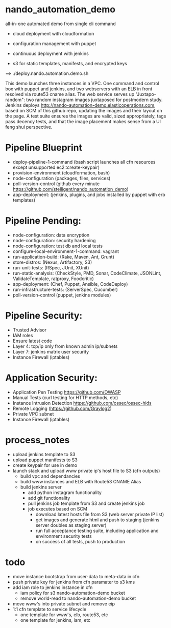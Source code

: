 # nando_automation_demo


all-in-one automated demo from single cli command

- cloud deployment with cloudformation

- configuration management with puppet 

- continuous deployment with jenkins

- s3 for static templates, manifests, and encrypted keys


==> ./deploy.nando.automation.demo.sh


This demo launches three instances in a VPC. One command and control box with puppet and jenkins, and two webservers with an ELB in front resolved via route53 cname alias.  The web service serves up "Juxtapo-random": two random instagram images juxtaposed for postmodern study.  Jenkins deploys http://nando-automation-demo.elasticoperations.com, based on SCM of this github repo, updating the images and their layout on the page.  A test suite ensures the images are valid, sized appropriately, tags pass decency tests, and that the image placement makes sense from a UI feng shui perspective.


# Pipeline Blueprint

- deploy-pipeline-1-command (bash script launches all cfn resources except unsupported ec2::create-keypair)
- provision-environment (cloudformation, bash)
- node-configuration (packages, files, services)
- poll-version-control (github every minute https://github.com/stelligent/nando_automation_demo)
- app-deployment: (jenkins, plugins, and jobs installed by puppet with erb templates)


# Pipeline Pending:

- node-configuration: data encryption
- node-configuration: security hardening
- node-configuration: test db and local tests
- configure-local-environment-1-command: vagrant
- run-application-build: (Rake, Maven, Ant, Grunt)
- store-distros: (Nexus, Artifactory, S3)
- run-unit-tests: (RSpec, JUnit, XUnit)
- run-static-analysis: (CheckStyle, PMD, Sonar, CodeClimate, JSONLint, ValidateTemplate, ratproxy, Foodcritic)
- app-deployment: (Chef, Puppet, Ansible, CodeDeploy)
- run-infrastructure-tests: (ServerSpec, Cucumber)
- poll-version-control (puppet, jenkins modules)


# Pipeline Security:

- Trusted Advisor 
- IAM roles
- Ensure latest code
- Layer 4: tcp/ip only from known admin ip/subnets
- Layer 7: jenkins matrix user security
- Instance Firewall (iptables)


# Application Security:

- Application Pen Testing https://github.com/OWASP
- Manual Tests (curl testing for HTTP methods, etc)
- Instance Intrusion Detection https://github.com/ossec/ossec-hids
- Remote Logging (https://github.com/Graylog2)
- Private VPC subnet
- Instance Firewall (iptables)





# process_notes

- upload jenkins template to S3
- upload puppet manifests to S3
- create keypair for use in demo
- launch stack and upload www private ip's host file to S3 (cfn outputs)
	- build vpc and dependancies
	- build www instances and ELB with Route53 CNAME Alias
	- build jenkins server
		- add python instagram functionality
		- add git functionality
		- pull jenkins job template from S3 and create jenkins job
		- job executes based on SCM
			- download latest hosts file from S3 (web server private IP list) 
			- get images and generate html and push to staging (jenkins server doubles as staging server)
			- run full acceptance testing suite, including application and environment security tests
			- on success of all tests, push to production



# todo

- move instance bootstrap from user-data to meta-data in cfn
- push private key for jenkins from cfn paramater to s3 kms
- add iam role to jenkins instance in cfn 
	- iam policy for s3 nando-automation-demo bucket
	- remove world-read to nando-automation-demo bucket 
- move www's into private subnet and remove eip
- 1:1 cfn template to service lifecycle
	- one template for www's, elb, route53, etc
	- one template for jenkins, iam, etc

